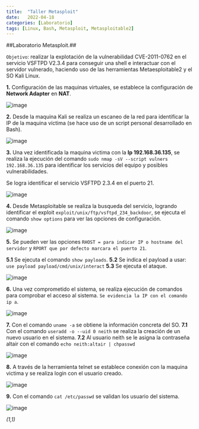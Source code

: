 ```yaml
---
title:  "Taller Metasploit"
date:   2022-04-18
categories: [Laboratorio]
tags: [Linux, Bash, Metasploit, Metasploitable2]
---
```

##Laboratorio Metasploit.##

`Objetivo`: realizar la explotación de la vulnerabilidad CVE-2011-0762 en el servicio VSFTPD V2.3.4 para conseguir una shell e interactuar con el servidor vulnerado, haciendo uso de las herramientas Metaesploitable2 y el SO Kali Linux. 

**1.** Configuración de las maquinas virtuales, se establece la configuración de **Network Adapter** en **NAT**.

<!-- IMAGEN -->
![image](/genes/meta/1.png)

**2.** Desde la maquina Kali se realiza un escaneo de la red para identificar la IP de la maquina víctima (se hace uso de un script personal desarrollado en Bash). 

<!-- IMAGEN -->
![image](/genes/meta/reconocimientoRed.png)

**3.** Una vez identificada la maquina victima con la **Ip 192.168.36.135**, se realiza la ejecución del comando `sudo nmap -sV --script vulners 192.168.36.135` para identificar los servicios del equipo y posibles vulnerabilidades. 

Se logra identificar el servicio VSFTPD 2.3.4  en el puerto 21. 

![image](/genes/meta/3.png)

**4.** Desde Metasploitable se realiza la busqueda del servicio, logrando identificar el exploit `exploit/unix/ftp/vsftpd_234_backdoor`, se ejecuta el comando `show options` para ver las opciones de configuración. 

![image](/genes/meta/4.png)

**5.** Se pueden ver las opciones `RHOST = para indicar IP o hostname del servidor` y `RPORT que por defecto marcara el puerto 21`.

   **5.1** Se ejecuta el comando `show payloads`. 
   **5.2** Se indica el payload a usar: `use payload payload/cmd/unix/interact`
   **5.3** Se ejecuta el ataque. 

![image](/genes/meta/5.png)

**6.** Una vez comprometido el sistema, se realiza ejecución de comandos para comprobar el acceso al sistema. `Se evidencia la IP con el comando ip a`. 

![image](/genes/meta/6.png)

**7.** Con el comando `uname -a` se obtiene la información concreta del SO. 
    **7.1** Con el comando `useradd -o --uid 0 neith` se realiza la creación de un nuevo usuario en el sistema. 
    **7.2** Al usuario neith se le asigna la contraseña altair con el comando `echo neith:altair | chpasswd`

![image](/genes/meta/7.png)

**8.** A través de la herramienta telnet se establece conexión con la maquina victima y se realiza login con el usuario creado. 

![image](/genes/meta/8.png)

**9.** Con el comando `cat /etc/passwd` se validan los usuario del sistema. 

![image](/genes/meta/9.png)

<!-- BLOQUE DE CODIGO
``` bash
``` -->
*(1,1)*
